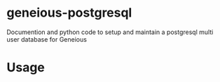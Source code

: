 geneious-postgresql
===================

Documention and python code to setup and maintain a postgresql multi user database for Geneious


Usage
=====



